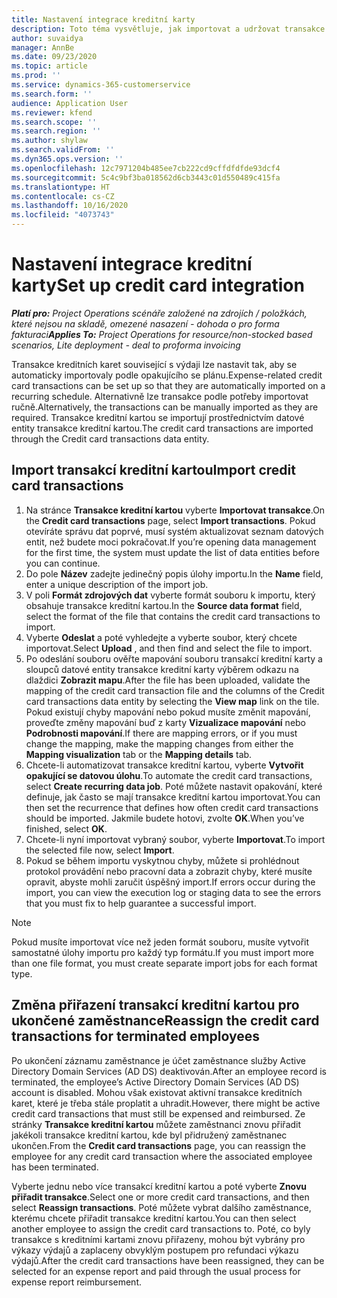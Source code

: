 ```yaml
---
title: Nastavení integrace kreditní karty
description: Toto téma vysvětluje, jak importovat a udržovat transakce kreditních karet související s výdaji.
author: suvaidya
manager: AnnBe
ms.date: 09/23/2020
ms.topic: article
ms.prod: ''
ms.service: dynamics-365-customerservice
ms.search.form: ''
audience: Application User
ms.reviewer: kfend
ms.search.scope: ''
ms.search.region: ''
ms.author: shylaw
ms.search.validFrom: ''
ms.dyn365.ops.version: ''
ms.openlocfilehash: 12c7971204b485ee7cb222cd9cffdfdfde93dcf4
ms.sourcegitcommit: 5c4c9bf3ba018562d6cb3443c01d550489c415fa
ms.translationtype: HT
ms.contentlocale: cs-CZ
ms.lasthandoff: 10/16/2020
ms.locfileid: "4073743"
---
```

# <a name="set-up-credit-card-integration"></a><span data-ttu-id="2efb0-103">Nastavení integrace kreditní karty</span><span class="sxs-lookup"><span data-stu-id="2efb0-103">Set up credit card integration</span></span>

<span data-ttu-id="2efb0-104">_**Platí pro:** Project Operations scénáře založené na zdrojích / položkách, které nejsou na skladě, omezené nasazení - dohoda o pro forma fakturaci_</span><span class="sxs-lookup"><span data-stu-id="2efb0-104">_**Applies To:** Project Operations for resource/non-stocked based scenarios, Lite deployment - deal to proforma invoicing_</span></span>

<span data-ttu-id="2efb0-105">Transakce kreditních karet související s výdaji lze nastavit tak, aby se automaticky importovaly podle opakujícího se plánu.</span><span class="sxs-lookup"><span data-stu-id="2efb0-105">Expense-related credit card transactions can be set up so that they are automatically imported on a recurring schedule.</span></span> <span data-ttu-id="2efb0-106">Alternativně lze transakce podle potřeby importovat ručně.</span><span class="sxs-lookup"><span data-stu-id="2efb0-106">Alternatively, the transactions can be manually imported as they are required.</span></span> <span data-ttu-id="2efb0-107">Transakce kreditní kartou se importují prostřednictvím datové entity transakce kreditní kartou.</span><span class="sxs-lookup"><span data-stu-id="2efb0-107">The credit card transactions are imported through the Credit card transactions data entity.</span></span>

## <a name="import-credit-card-transactions"></a><span data-ttu-id="2efb0-108">Import transakcí kreditní kartou</span><span class="sxs-lookup"><span data-stu-id="2efb0-108">Import credit card transactions</span></span>

1. <span data-ttu-id="2efb0-109">Na stránce **Transakce kreditní kartou** vyberte **Importovat transakce**.</span><span class="sxs-lookup"><span data-stu-id="2efb0-109">On the **Credit card transactions** page, select **Import transactions**.</span></span> <span data-ttu-id="2efb0-110">Pokud otevíráte správu dat poprvé, musí systém aktualizovat seznam datových entit, než budete moci pokračovat.</span><span class="sxs-lookup"><span data-stu-id="2efb0-110">If you’re opening data management for the first time, the system must update the list of data entities before you can continue.</span></span>
2. <span data-ttu-id="2efb0-111">Do pole **Název** zadejte jedinečný popis úlohy importu.</span><span class="sxs-lookup"><span data-stu-id="2efb0-111">In the **Name** field, enter a unique description of the import job.</span></span>
3. <span data-ttu-id="2efb0-112">V poli **Formát zdrojových dat** vyberte formát souboru k importu, který obsahuje transakce kreditní kartou.</span><span class="sxs-lookup"><span data-stu-id="2efb0-112">In the **Source data format** field, select the format of the file that contains the credit card transactions to import.</span></span>
4. <span data-ttu-id="2efb0-113">Vyberte **Odeslat** a poté vyhledejte a vyberte soubor, který chcete importovat.</span><span class="sxs-lookup"><span data-stu-id="2efb0-113">Select **Upload** , and then find and select the file to import.</span></span>
5. <span data-ttu-id="2efb0-114">Po odeslání souboru ověřte mapování souboru transakcí kreditní karty a sloupců datové entity transakce kreditní karty výběrem odkazu na dlaždici **Zobrazit mapu**.</span><span class="sxs-lookup"><span data-stu-id="2efb0-114">After the file has been uploaded, validate the mapping of the credit card transaction file and the columns of the Credit card transactions data entity by selecting the **View map** link on the tile.</span></span> <span data-ttu-id="2efb0-115">Pokud existují chyby mapování nebo pokud musíte změnit mapování, proveďte změny mapování buď z karty **Vizualizace mapování** nebo **Podrobnosti mapování**.</span><span class="sxs-lookup"><span data-stu-id="2efb0-115">If there are mapping errors, or if you must change the mapping, make the mapping changes from either the **Mapping visualization** tab or the **Mapping details** tab.</span></span>
6. <span data-ttu-id="2efb0-116">Chcete-li automatizovat transakce kreditní kartou, vyberte **Vytvořit opakující se datovou úlohu**.</span><span class="sxs-lookup"><span data-stu-id="2efb0-116">To automate the credit card transactions, select **Create recurring data job**.</span></span> <span data-ttu-id="2efb0-117">Poté můžete nastavit opakování, které definuje, jak často se mají transakce kreditní kartou importovat.</span><span class="sxs-lookup"><span data-stu-id="2efb0-117">You can then set the recurrence that defines how often credit card transactions should be imported.</span></span> <span data-ttu-id="2efb0-118">Jakmile budete hotovi, zvolte **OK**.</span><span class="sxs-lookup"><span data-stu-id="2efb0-118">When you’ve finished, select **OK**.</span></span>
7. <span data-ttu-id="2efb0-119">Chcete-li nyní importovat vybraný soubor, vyberte **Importovat**.</span><span class="sxs-lookup"><span data-stu-id="2efb0-119">To import the selected file now, select **Import**.</span></span>
8. <span data-ttu-id="2efb0-120">Pokud se během importu vyskytnou chyby, můžete si prohlédnout protokol provádění nebo pracovní data a zobrazit chyby, které musíte opravit, abyste mohli zaručit úspěšný import.</span><span class="sxs-lookup"><span data-stu-id="2efb0-120">If errors occur during the import, you can view the execution log or staging data to see the errors that you must fix to help guarantee a successful import.</span></span>

> [!NOTE]
> <span data-ttu-id="2efb0-121">Pokud musíte importovat více než jeden formát souboru, musíte vytvořit samostatné úlohy importu pro každý typ formátu.</span><span class="sxs-lookup"><span data-stu-id="2efb0-121">If you must import more than one file format, you must create separate import jobs for each format type.</span></span>

## <a name="reassign-the-credit-card-transactions-for-terminated-employees"></a><span data-ttu-id="2efb0-122">Změna přiřazení transakcí kreditní kartou pro ukončené zaměstnance</span><span class="sxs-lookup"><span data-stu-id="2efb0-122">Reassign the credit card transactions for terminated employees</span></span>

<span data-ttu-id="2efb0-123">Po ukončení záznamu zaměstnance je účet zaměstnance služby Active Directory Domain Services (AD DS) deaktivován.</span><span class="sxs-lookup"><span data-stu-id="2efb0-123">After an employee record is terminated, the employee’s Active Directory Domain Services (AD DS) account is disabled.</span></span> <span data-ttu-id="2efb0-124">Mohou však existovat aktivní transakce kreditních karet, které je třeba stále proplatit a uhradit.</span><span class="sxs-lookup"><span data-stu-id="2efb0-124">However, there might be active credit card transactions that must still be expensed and reimbursed.</span></span> <span data-ttu-id="2efb0-125">Ze stránky **Transakce kreditní kartou** můžete zaměstnanci znovu přiřadit jakékoli transakce kreditní kartou, kde byl přidružený zaměstnanec ukončen.</span><span class="sxs-lookup"><span data-stu-id="2efb0-125">From the **Credit card transactions** page, you can reassign the employee for any credit card transaction where the associated employee has been terminated.</span></span>

<span data-ttu-id="2efb0-126">Vyberte jednu nebo více transakcí kreditní kartou a poté vyberte **Znovu přiřadit transakce**.</span><span class="sxs-lookup"><span data-stu-id="2efb0-126">Select one or more credit card transactions, and then select **Reassign transactions**.</span></span> <span data-ttu-id="2efb0-127">Poté můžete vybrat dalšího zaměstnance, kterému chcete přiřadit transakce kreditní kartou.</span><span class="sxs-lookup"><span data-stu-id="2efb0-127">You can then select another employee to assign the credit card transactions to.</span></span> <span data-ttu-id="2efb0-128">Poté, co byly transakce s kreditními kartami znovu přiřazeny, mohou být vybrány pro výkazy výdajů a zaplaceny obvyklým postupem pro refundaci výkazu výdajů.</span><span class="sxs-lookup"><span data-stu-id="2efb0-128">After the credit card transactions have been reassigned, they can be selected for an expense report and paid through the usual process for expense report reimbursement.</span></span>
